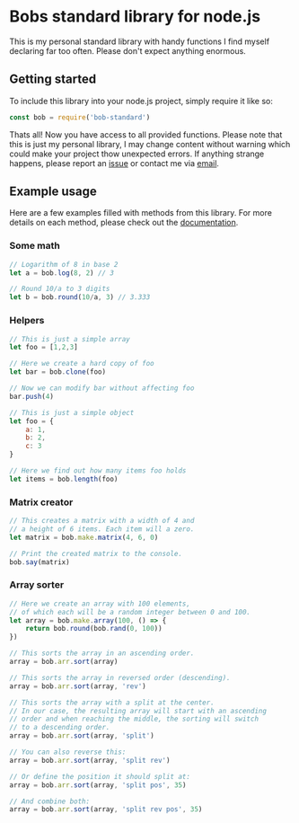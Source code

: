 # Bobs standard library for node.js

This is my personal standard library with handy functions I find myself declaring far too often. Please don't expect anything enormous.

## Getting started

To include this library into your node.js project, simply require it like so:
```js
const bob = require('bob-standard')
```
Thats all! Now you have access to all provided functions. Please note that this is just my personal library, I may change content without warning which could make your project thow unexpected errors. If anything strange happens, please report an [issue](https://github.com/CodingBobby/bob-standard/issues) or contact me via [email](mailto:conatct@codingbobby.xyz).

## Example usage

Here are a few examples filled with methods from this library. For more details on each method, please check out the [documentation](https://github.com/CodingBobby/bob-standard/blob/master/DOCS.md).

### Some math

```js
// Logarithm of 8 in base 2
let a = bob.log(8, 2) // 3
```
```js
// Round 10/a to 3 digits
let b = bob.round(10/a, 3) // 3.333
```

### Helpers

```js
// This is just a simple array
let foo = [1,2,3]

// Here we create a hard copy of foo
let bar = bob.clone(foo)

// Now we can modify bar without affecting foo
bar.push(4)
```
```js
// This is just a simple object
let foo = {
    a: 1,
    b: 2,
    c: 3
}

// Here we find out how many items foo holds
let items = bob.length(foo)
```

### Matrix creator

```js
// This creates a matrix with a width of 4 and
// a height of 6 items. Each item will a zero.
let matrix = bob.make.matrix(4, 6, 0)

// Print the created matrix to the console.
bob.say(matrix)
```

### Array sorter

```js
// Here we create an array with 100 elements,
// of which each will be a random integer between 0 and 100.
let array = bob.make.array(100, () => {
    return bob.round(bob.rand(0, 100))
})

// This sorts the array in an ascending order.
array = bob.arr.sort(array)

// This sorts the array in reversed order (descending).
array = bob.arr.sort(array, 'rev')

// This sorts the array with a split at the center.
// In our case, the resulting array will start with an ascending
// order and when reaching the middle, the sorting will switch
// to a descending order.
array = bob.arr.sort(array, 'split')

// You can also reverse this:
array = bob.arr.sort(array, 'split rev')

// Or define the position it should split at:
array = bob.arr.sort(array, 'split pos', 35)

// And combine both:
array = bob.arr.sort(array, 'split rev pos', 35)
```
